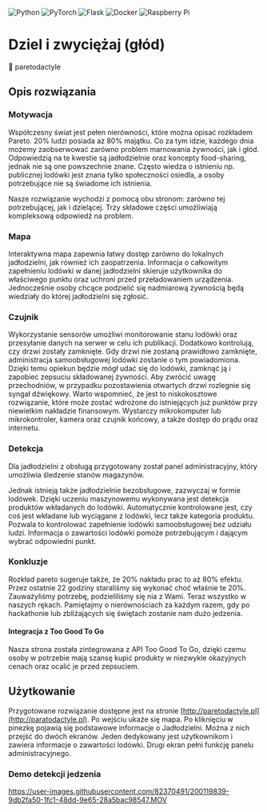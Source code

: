 ![Python](https://img.shields.io/badge/python-3670A0?style=for-the-badge&logo=python&logoColor=ffdd54)
![PyTorch](https://img.shields.io/badge/PyTorch-%23EE4C2C.svg?style=for-the-badge&logo=PyTorch&logoColor=white)
![Flask](https://img.shields.io/badge/flask-%23000.svg?style=for-the-badge&logo=flask&logoColor=white)
![Docker](https://img.shields.io/badge/docker-%230db7ed.svg?style=for-the-badge&logo=docker&logoColor=white)
![Raspberry Pi](https://img.shields.io/badge/-RaspberryPi-C51A4A?style=for-the-badge&logo=Raspberry-Pi)



# Dziel i zwyciężaj (głód)
🦕 paretodactyle

## Opis rozwiązania
### Motywacja

Współczesny świat jest pełen nierówności, które można opisać rozkładem Pareto. 20% ludzi posiada aż 80% majątku. Co za tym idzie, każdego dnia możemy zaobserwować zarówno problem marnowania żywności, jak i głód. Odpowiedzią na te kwestie są jadłodzielnie oraz koncepty food-sharing, jednak nie są one powszechnie znane. Często wiedza o istnieniu np. publicznej lodówki jest znana tylko społeczności osiedla, a osoby potrzebujące nie są świadome ich istnienia.

Nasze rozwiązanie wychodzi z pomocą obu stronom: zarówno tej potrzebującej, jak i dzielącej. Trzy składowe części umożliwiają kompleksową odpowiedź na problem.

### Mapa
Interaktywna mapa zapewnia łatwy dostęp zarówno do lokalnych jadłodzielni, jak również ich zaopatrzenia. Informacja o całkowitym zapełnieniu lodówki w danej jadłodzielni skieruje użytkownika do właściwego punktu oraz uchroni przed przeładowaniem urządzenia. Jednocześnie osoby chcące podzielić się nadmiarową żywnością będą wiedziały do której jadłodzielni się zgłosić.

### Czujnik
Wykorzystanie sensorów umożliwi monitorowanie stanu lodówki oraz przesyłanie danych na serwer w celu ich publikacji. Dodatkowo kontrolują, czy drzwi zostały zamknięte. Gdy drzwi nie zostaną prawidłowo zamknięte, administracja samoobsługowej lodówki zostanie o tym powiadomiona. Dzięki temu opiekun będzie mógł udać się do lodówki, zamknąć ją i zapobiec zepsuciu składowanej żywności. Aby zwrócić uwagę przechodniów, w przypadku pozostawienia otwartych drzwi rozlegnie się syngał dźwiękowy. Warto wspomnieć, że jest to niskokosztowe rozwiązanie, które może zostać wdrożone do istniejących już punktów przy niewielkim nakładzie finansowym. Wystarczy mikrokomputer lub mikrokontroler, kamera oraz czujnik końcowy, a także dostęp do prądu oraz internetu. 

### Detekcja
Dla jadłodzielni z obsługą przygotowany został panel administracyjny, który umożliwia śledzenie stanów magazynów.

Jednak istnieją także jadłodzielnie bezobsługowe, zazwyczaj w formie lodówek. Dzięki uczeniu maszynowemu wykonywana jest detekcja produktów wkładanych do lodówki. Automatycznie kontrolowane jest, czy coś jest wkładane lub wyciągane z lodówki, lecz także kategoria produktu. Pozwala to kontrolować zapełnienie lodówki samoobsługowej bez udziału ludzi. Informacja o zawartości lodówki pomoże potrzebującym i dającym wybrać odpowiedni punkt.

### Konkluzje
Rozkład pareto sugeruje także, że 20% nakładu prac to aż 80% efektu. Przez ostatnie 22 godziny staraliśmy się wykonać choć właśnie te 20%. Zauważyliśmy potrzebę, podzieliliśmy się nia z Wami. Teraz wszystko w naszych rękach. Pamiętajmy o nierównościach za każdym razem, gdy po hackathonie lub zbliżających się świętach zostanie nam dużo jedzenia.


#### Integracja z Too Good To Go
Nasza strona została zintegrowana z API Too Good To Go, dzięki czemu osoby w potrzebie mają szansę kupić produkty w niezwykle okazyjnych cenach oraz ocalić je przed zepsuciem.


## Użytkowanie
Przygotowane rozwiązanie dostępne jest na stronie [http://paretodactyle.pl](http://paratodactyle.pl). Po wejściu ukaże się mapa. Po kliknięciu w pinezkę pojawią się podstawowe informacje o Jadłodzielni. Można z nich przejść do dwóch ekranów. Jeden dedykowany jest użytkownikom i zawiera informacje o zawartości lodówki. Drugi ekran pełni funkcję panelu administracyjnego.

### Demo detekcji jedzenia
https://user-images.githubusercontent.com/82370491/200119839-9db2fa50-1fc1-48dd-9e65-28a5bac98547.MOV
